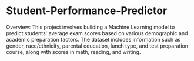# Student-Performance-Predictor
Overview:  This project involves building a Machine Learning model to predict students' average exam scores based on various demographic and academic preparation factors. The dataset includes information such as gender, race/ethnicity, parental education, lunch type, and test preparation course, along with scores in math, reading, and writing. 
